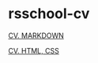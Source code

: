 # rsschool-cv

[CV. MARKDOWN](https://JaKsHaZbi.github.io/rsschool-cv/cv)

[CV. HTML, CSS](https://JaKsHaZbi.github.io/rsschool-cv/)
